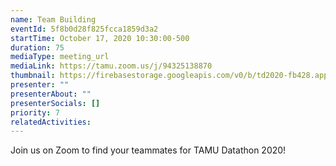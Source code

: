 ```yaml
---
name: Team Building
eventId: 5f8b0d28f825fcca1859d3a2
startTime: October 17, 2020 10:30:00-500
duration: 75
mediaType: meeting_url
mediaLink: https://tamu.zoom.us/j/94325138870
thumbnail: https://firebasestorage.googleapis.com/v0/b/td2020-fb428.appspot.com/o/EXMinrxWAAcdJ0M.jpg?alt=media&token=619451d2-80db-4fdb-8016-a5ded44d42be
presenter: ""
presenterAbout: ""
presenterSocials: []
priority: 7
relatedActivities:
---
```

Join us on Zoom to find your teammates for TAMU Datathon 2020! 
